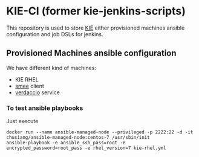 # KIE-CI (former kie-jenkins-scripts)

This repository is used to store [KIE](https://www.kie.org/) either provisioned machines ansible configuration and job DSLs for jenkins.

## Provisioned Machines ansible configuration

We have different kind of machines:
- KIE RHEL
- [smee](https://smee.io/) client
- [verdaccio](https://verdaccio.org/) service

### To test ansible playbooks

Just execute

```
docker run --name ansible-managed-node --privileged -p 2222:22 -d -it chusiang/ansible-managed-node:centos-7 /usr/sbin/init
ansible-playbook -e ansible_ssh_pass=root -e encrypted_password=root_pass -e rhel_version=7 kie-rhel.yml
```


